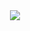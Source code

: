 <div align="center">
  <a href="https://github.com/nanotheatre/nanotheatre/tree/main/Exhibition%20Inhibitor">
    <img src="http://jccarius.art/OE/DigitalDisegno/JujitsuProvider-c-1.png">
  </a>
</div>
